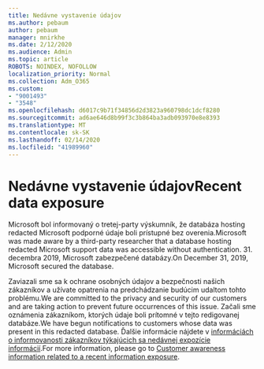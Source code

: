 ```yaml
---
title: Nedávne vystavenie údajov
ms.author: pebaum
author: pebaum
manager: mnirkhe
ms.date: 2/12/2020
ms.audience: Admin
ms.topic: article
ROBOTS: NOINDEX, NOFOLLOW
localization_priority: Normal
ms.collection: Adm_O365
ms.custom:
- "9001493"
- "3548"
ms.openlocfilehash: d6017c9b71f34856d2d3823a960798dc1dcf8280
ms.sourcegitcommit: ad6ae646d8b99f3c3b864ba3adb093970e8e8393
ms.translationtype: MT
ms.contentlocale: sk-SK
ms.lasthandoff: 02/14/2020
ms.locfileid: "41989960"
---
```

# <a name="recent-data-exposure"></a><span data-ttu-id="e8187-102">Nedávne vystavenie údajov</span><span class="sxs-lookup"><span data-stu-id="e8187-102">Recent data exposure</span></span>

<span data-ttu-id="e8187-103">Microsoft bol informovaný o tretej-party výskumník, že databáza hosting redacted Microsoft podporné údaje boli prístupné bez overenia.</span><span class="sxs-lookup"><span data-stu-id="e8187-103">Microsoft was made aware by a third-party researcher that a database hosting redacted Microsoft support data was accessible without authentication.</span></span> <span data-ttu-id="e8187-104">31. decembra 2019, Microsoft zabezpečené databázy.</span><span class="sxs-lookup"><span data-stu-id="e8187-104">On December 31, 2019, Microsoft secured the database.</span></span>

<span data-ttu-id="e8187-105">Zaviazali sme sa k ochrane osobných údajov a bezpečnosti našich zákazníkov a užívate opatrenia na predchádzanie budúcim udaltom tohto problému.</span><span class="sxs-lookup"><span data-stu-id="e8187-105">We are committed to the privacy and security of our customers and are taking action to prevent future occurrences of this issue.</span></span> <span data-ttu-id="e8187-106">Začali sme oznámenia zákazníkom, ktorých údaje boli prítomné v tejto redigovanej databáze.</span><span class="sxs-lookup"><span data-stu-id="e8187-106">We have begun notifications to customers whose data was present in this redacted database.</span></span> <span data-ttu-id="e8187-107">Ďalšie informácie nájdete v [informáciách o informovanosti zákazníkov týkajúcich sa nedávnej expozície informácií](https://aka.ms/privacyinfo).</span><span class="sxs-lookup"><span data-stu-id="e8187-107">For more information, please go to [Customer awareness information related to a recent information exposure](https://aka.ms/privacyinfo).</span></span>
